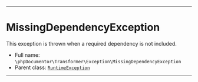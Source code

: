***

# MissingDependencyException

This exception is thrown when a required dependency is not included.

* Full name: `\phpDocumentor\Transformer\Exception\MissingDependencyException`
* Parent class: [`RuntimeException`](../../../RuntimeException.md)

***

